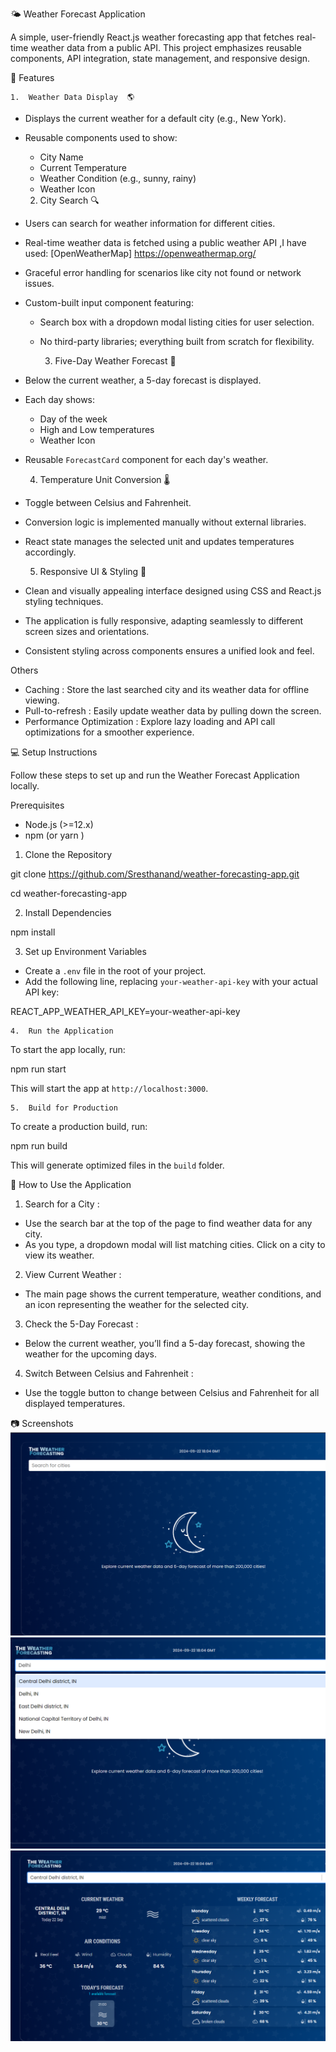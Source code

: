 🌤️ Weather Forecast Application

A simple, user-friendly React.js weather forecasting app that fetches real-time weather data from a public API. This project emphasizes reusable components, API integration, state management, and responsive design.

🚀 Features

    1.  Weather Data Display  🌎

- Displays the current weather for a default city (e.g., New York).
- Reusable components used to show:

  - City Name
  - Current Temperature
  - Weather Condition (e.g., sunny, rainy)
  - Weather Icon

  2.  City Search 🔍

- Users can search for weather information for different cities.
- Real-time weather data is fetched using a public weather API ,I have used: [OpenWeatherMap] https://openweathermap.org/
- Graceful error handling for scenarios like city not found or network issues.
- Custom-built input component featuring:

  - Search box with a dropdown modal listing cities for user selection.
  - No third-party libraries; everything built from scratch for flexibility.

    3.  Five-Day Weather Forecast 📅

- Below the current weather, a 5-day forecast is displayed.
- Each day shows:
  - Day of the week
  - High and Low temperatures
  - Weather Icon
- Reusable `ForecastCard` component for each day's weather.

  4.  Temperature Unit Conversion 🌡️

- Toggle between Celsius and Fahrenheit.
- Conversion logic is implemented manually without external libraries.
- React state manages the selected unit and updates temperatures accordingly.

  5.  Responsive UI & Styling 🎨

- Clean and visually appealing interface designed using CSS and React.js styling techniques.
- The application is fully responsive, adapting seamlessly to different screen sizes and orientations.
- Consistent styling across components ensures a unified look and feel.

Others

- Caching : Store the last searched city and its weather data for offline viewing.
- Pull-to-refresh : Easily update weather data by pulling down the screen.
- Performance Optimization : Explore lazy loading and API call optimizations for a smoother experience.

💻 Setup Instructions

Follow these steps to set up and run the Weather Forecast Application locally.

Prerequisites

- Node.js (>=12.x)
- npm (or yarn )

1.  Clone the Repository

git clone https://github.com/Sresthanand/weather-forecasting-app.git

cd weather-forecasting-app

2.  Install Dependencies

npm install

3.  Set up Environment Variables

- Create a `.env` file in the root of your project.
- Add the following line, replacing `your-weather-api-key` with your actual API key:

REACT_APP_WEATHER_API_KEY=your-weather-api-key

    4.  Run the Application

To start the app locally, run:

npm run start

This will start the app at `http://localhost:3000`.

    5.  Build for Production

To create a production build, run:

npm run build

This will generate optimized files in the `build` folder.

📖 How to Use the Application

1.  Search for a City :

- Use the search bar at the top of the page to find weather data for any city.
- As you type, a dropdown modal will list matching cities. Click on a city to view its weather.

2.  View Current Weather :

- The main page shows the current temperature, weather conditions, and an icon representing the weather for the selected city.

3.  Check the 5-Day Forecast :

- Below the current weather, you’ll find a 5-day forecast, showing the weather for the upcoming days.

4.  Switch Between Celsius and Fahrenheit :

- Use the toggle button to change between Celsius and Fahrenheit for all displayed temperatures.

📷 Screenshots
![alt text](image.png)
![alt text](image-1.png)
![alt text](image-2.png)
